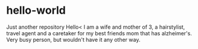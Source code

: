 # hello-world
Just another repository
Hello< I am a wife and mother of 3, a hairstylist, travel agent and a caretaker for my best friends mom that has alzheimer's. Very busy person, but wouldn't have it any other way.
